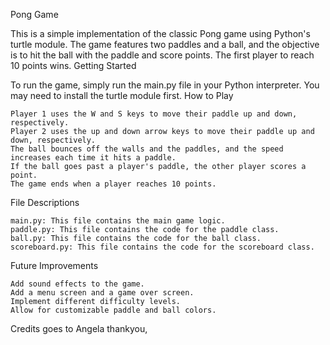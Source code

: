 Pong Game

This is a simple implementation of the classic Pong game using Python's turtle module. The game features two paddles and a ball, and the objective is to hit the ball with the paddle and score points. The first player to reach 10 points wins.
Getting Started

To run the game, simply run the main.py file in your Python interpreter. You may need to install the turtle module first.
How to Play

    Player 1 uses the W and S keys to move their paddle up and down, respectively.
    Player 2 uses the up and down arrow keys to move their paddle up and down, respectively.
    The ball bounces off the walls and the paddles, and the speed increases each time it hits a paddle.
    If the ball goes past a player's paddle, the other player scores a point.
    The game ends when a player reaches 10 points.

File Descriptions

    main.py: This file contains the main game logic.
    paddle.py: This file contains the code for the paddle class.
    ball.py: This file contains the code for the ball class.
    scoreboard.py: This file contains the code for the scoreboard class.

Future Improvements

    Add sound effects to the game.
    Add a menu screen and a game over screen.
    Implement different difficulty levels.
    Allow for customizable paddle and ball colors.
    
Credits goes to Angela
thankyou,